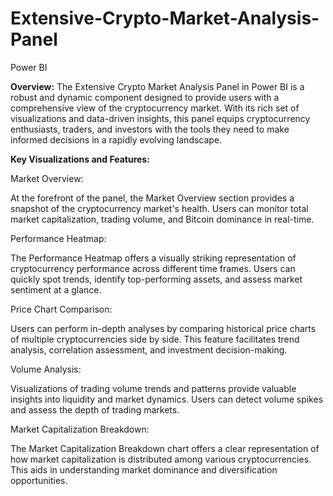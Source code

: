 # Extensive-Crypto-Market-Analysis-Panel
Power BI

**Overview:**
The Extensive Crypto Market Analysis Panel in Power BI is a robust and dynamic component designed to provide users with a comprehensive view of the cryptocurrency market. With its rich set of visualizations and data-driven insights, this panel equips cryptocurrency enthusiasts, traders, and investors with the tools they need to make informed decisions in a rapidly evolving landscape.

**Key Visualizations and Features:**

Market Overview:

At the forefront of the panel, the Market Overview section provides a snapshot of the cryptocurrency market's health. Users can monitor total market capitalization, trading volume, and Bitcoin dominance in real-time.


Performance Heatmap:

The Performance Heatmap offers a visually striking representation of cryptocurrency performance across different time frames. Users can quickly spot trends, identify top-performing assets, and assess market sentiment at a glance.


Price Chart Comparison:

Users can perform in-depth analyses by comparing historical price charts of multiple cryptocurrencies side by side. This feature facilitates trend analysis, correlation assessment, and investment decision-making.


Volume Analysis:

Visualizations of trading volume trends and patterns provide valuable insights into liquidity and market dynamics. Users can detect volume spikes and assess the depth of trading markets.

Market Capitalization Breakdown:

The Market Capitalization Breakdown chart offers a clear representation of how market capitalization is distributed among various cryptocurrencies. This aids in understanding market dominance and diversification opportunities.
